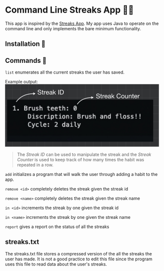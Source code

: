 # Command Line Streaks App 👨‍💻
This app is inspired by the [Streaks App](https://apps.apple.com/ca/app/streaks/id963034692). My app uses Java to operate on the command line and only implements the bare minimum functionality.

## Installation 🔧

## Commands 🤖

`list` enumerates all the current streaks the user has saved.

Example output:
![exmaple-list-ouput](./example-list-output.jpeg)
> The *Streak ID* can be used to manipulate the streak and the *Streak Counter* is used to keep track of how many times the habit was repeated in a row. 

`add` initializes a program that will walk the user through adding a habit to the app.

`remove <id>` completely deletes the streak given the streak id

`remove <name>` completely deletes the streak given the streak name

`in <id>` increments the streak by one given the streak id

`in <name>` increments the streak by one given the streak name

`report` gives a report on the status of all the streaks

## streaks.txt
The streaks.txt file stores a compressed version of the all the streaks the user has made. It is not a good practice to edit this file since the program uses this file to read data about the user's streaks. 